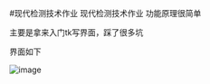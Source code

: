 #现代检测技术作业
现代检测技术作业
功能原理很简单

主要是拿来入门tk写界面，踩了很多坑

界面如下

![image](https://github.com/552162972/tk_xdjcjs/edit/master/UI.jpg)





